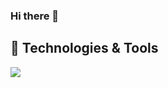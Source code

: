 
### Hi there 👋

## 🔧 Technologies & Tools
[![](https://img.shields.io/badge/OS-Linux-FCC624?logo=linux)](https://kernel.org)

